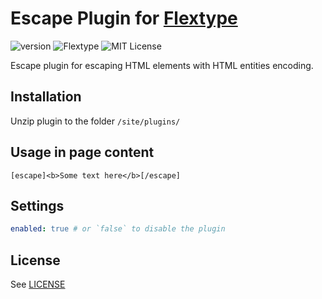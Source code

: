 # Escape Plugin for [Flextype](http://flextype.org/)
![version](https://img.shields.io/badge/version-1.0.1-brightgreen.svg?style=flat-square)
![Flextype](https://img.shields.io/badge/Flextype-0.7.0-green.svg?style=flat-square)
![MIT License](https://img.shields.io/badge/license-MIT-blue.svg?style=flat-square)

Escape plugin for escaping HTML elements with HTML entities encoding.

## Installation
Unzip plugin to the folder `/site/plugins/`

## Usage in page content

```
[escape]<b>Some text here</b>[/escape]
```

## Settings

```yaml
enabled: true # or `false` to disable the plugin
```

## License
See [LICENSE](https://github.com/flextype-plugins/escape/blob/master/LICENSE)
